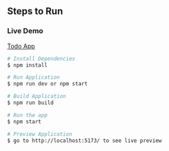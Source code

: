 ## Steps to Run 

### Live Demo
[Todo App](https://euphonious-pudding-7b5e6c.netlify.app/)

```bash
# Install Dependencies
$ npm install

# Run Application
$ npm run dev or npm start

# Build Application
$ npm run build

# Run the app
$ npm start

# Preview Application
$ go to http://localhost:5173/ to see live preview
```


